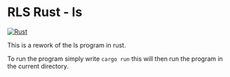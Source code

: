 # RLS Rust - ls 
[![Rust](https://github.com/Acollie/rust_ls/actions/workflows/rust.yml/badge.svg)](https://github.com/Acollie/rust_ls/actions/workflows/rust.yml)

This is a rework of the ls program in rust.

To run the program simply write `cargo run` this will then run the program in the current directory.
